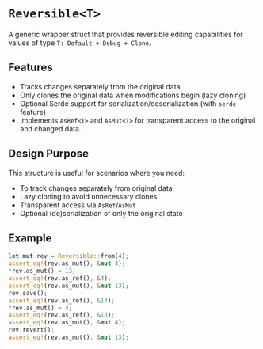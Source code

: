 # `Reversible<T>`

A generic wrapper struct that provides reversible editing capabilities for values of type `T: Default + Debug + Clone`.

## Features
- Tracks changes separately from the original data
- Only clones the original data when modifications begin (lazy cloning)
- Optional Serde support for serialization/deserialization (with `serde` feature)
- Implements `AsRef<T>` and `AsMut<T>` for transparent access to the original and changed data.

## Design Purpose
This structure is useful for scenarios where you need:
- To track changes separately from original data
- Lazy cloning to avoid unnecessary clones
- Transparent access via `AsRef`/`AsMut`
- Optional (de)serialization of only the original state

## Example

```rust
let mut rev = Reversible::from(4);
assert_eq!(rev.as_mut(), &mut 4);
*rev.as_mut() = 13;
assert_eq!(rev.as_ref(), &4);
assert_eq!(rev.as_mut(), &mut 13);
rev.save();
assert_eq!(rev.as_ref(), &13);
*rev.as_mut() = 4;
assert_eq!(rev.as_ref(), &13);
assert_eq!(rev.as_mut(), &mut 4);
rev.revert();
assert_eq!(rev.as_mut(), &mut 13);
```
